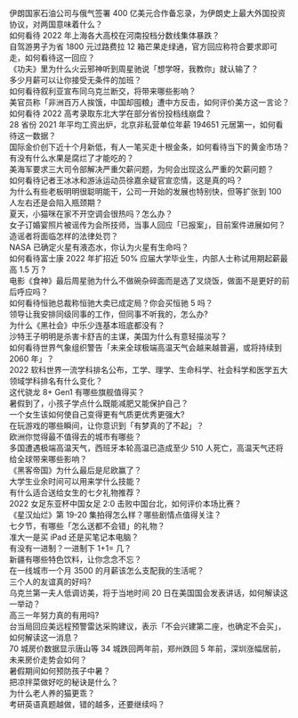 伊朗国家石油公司与俄气签署 400 亿美元合作备忘录，为伊朗史上最大外国投资协议，对两国意味着什么？  
如何看待 2022 年上海各大高校在河南投档分数线集体暴跌？  
自驾游男子为省 1800 元过路费拉 12 箱芒果走绿通，官方回应称符合要求即可走，如何看待这一回应？  
《功夫》里为什么火云邪神听到周星驰说「想学呀，我教你」就认输了？  
多少月薪可以让你接受无条件的加班？  
如何看待叙利亚宣布同乌克兰断交，将带来哪些影响？  
美官员称「非洲百万人挨饿，中国却囤粮」遭中方反击，如何评价美方这一言论？  
如何看待 2022 高考录取东北大学在部分省份投档线崩盘？  
28 省份 2021 年平均工资出炉，北京非私营单位年薪 194651 元居第一，如何看待这一数据？  
国际金价创下近十个月新低，有人一笔买走十根金条，如何看待当下的黄金市场？  
有没有什么水果是腐烂了才能吃的？  
美海军要求三大司令部解决严重欠薪问题，为何会出现这么严重的欠薪问题？  
如何看待记者王冰冰和游泳运动员徐嘉余疑官宣恋情，这是真的吗？  
为什么有些老板明明很聪明能干，公司一开始的发展也特别快，但等扩张到 100 人左右还是会陷入瓶颈期？  
夏天，小猫咪在家不开空调会很热吗？怎么办？  
女子订婚宴照片被谣传为会所技师，当事人回应「已报案」，目前案件进展如何？造谣者将面临怎样的法律处罚？  
NASA 已确定火星有液态水，你认为火星有生命吗？  
如何看待富士康 2022 年扩招近 50% 应届大学毕业生，内部人士称试用期起薪最高 1.5 万 ?  
电影《食神》最后周星驰为什么不做碗杂碎面而是选了叉烧饭，做面不是更好的前后呼应吗？  
如何看待恒驰总裁称恒驰大卖已成定局？你会买恒驰 5 吗？  
领导让我安排同级同事的工作，但同事不听我的，怎么办?  
为什么《黑社会》中乐少连基本班底都没有？  
沙特王子明明是杀害卡舒吉的主谋，美国为什么有意轻描淡写？  
如何看待世界气象组织警告「未来全球极端高温天气会越来越普遍，或将持续到 2060 年」？  
2022 软科世界一流学科排名公布，工学、理学、生命科学、社会科学和医学五大领域学科排名有什么变化？  
这代骁龙 8+ Gen1 有哪些旗舰值得买？  
暑假到了，小孩子学点什么既能减肥又能保护自己？  
一个女生该如何使自己变得更有气质更优秀更强大?  
在玩游戏的哪些瞬间，让你意识到「有梦真的了不起」？  
欧洲你觉得最不值得去的城市有哪些？  
多国遭遇极端高温天气，西班牙本轮高温已造成至少 510 人死亡，高温天气还将给全球带来哪些影响？  
《黑客帝国》为什么最后是尼欧赢了？  
大学生业余时间可以用来学什么技能？  
有什么适合送给女生的七夕礼物推荐？  
2022 女足东亚杯中国女足 2:0 击败中国台北，如何评价本场比赛？  
《星汉灿烂》第 19-20 集拍得怎么样？哪些剧情点值得关注？  
七夕节，有哪些「怎么送都不会错」的礼物？  
准大一是买 iPad 还是买笔记本电脑？  
有没有一进制？一进制下 1+1= 几？  
新疆有哪些特色饮料，让你念念不忘？  
在一线城市一个月 3500 的月薪该怎么支配我的生活呢？  
三个人的友谊真的好吗?  
乌克兰第一夫人低调访美，将于当地时间 20 日在美国国会发表讲话，如何解读这一举动？  
高三一年努力真的有用吗?  
台当局回应美远程预警雷达采购建议，表示「不会兴建第二座，也确定不会买」，如何解读这一消息？  
70 城房价数据显示唐山等 34 城跌回两年前，郑州跌回 5 年前，深圳涨幅居前，未来房价走势会如何？  
暑假期间如何预防孩子中暑？  
把凉拌菜做好吃的秘诀是什么？  
为什么老人养的猫更乖？  
考研英语真题越做，错的越多，还要继续吗？  
